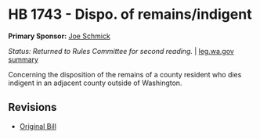# HB 1743 - Dispo. of remains/indigent
**Primary Sponsor:** [Joe Schmick](/person/leg/joe.schmick.md)

*Status: Returned to Rules Committee for second reading.* | [leg.wa.gov summary](https://app.leg.wa.gov/billsummary?BillNumber=1743&Year=2021)

Concerning the disposition of the remains of a county resident who dies indigent in an adjacent county outside of Washington.

## Revisions
* [Original Bill](1/)